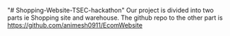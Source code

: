 "# Shopping-Website-TSEC-hackathon" 
Our project is divided into two parts ie Shopping site and warehouse.
The github repo to the other part is https://github.com/animesh0911/EcomWebsite
